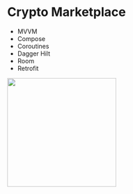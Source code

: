 # Crypto Marketplace
- MVVM
- Compose
- Coroutines
- Dagger Hilt
- Room
- Retrofit

<img src="[https://github.com/favicon.ico](https://github.com/KamilStrzelczyk/CryptoMarketplace/assets/73589639/44a260f9-3b59-459f-b404-db034559beb6)" width="250">
